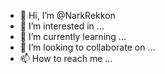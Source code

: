 - 👋 Hi, I’m @NarkRekkon
- 👀 I’m interested in ...
- 🌱 I’m currently learning ...
- 💞️ I’m looking to collaborate on ...
- 📫 How to reach me ...

<!---
NarkRekkon/NarkRekkon is a ✨ special ✨ repository because its `README.md` (this file) appears on your GitHub profile.
You can click the Preview link to take a look at your changes.
--->
